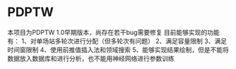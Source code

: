 # PDPTW
本项目为PDPTW 1.0早期版本，尚存在若干bug需要修复
目前能够实现的功能有：
1、对单场站多轮次进行分配（但多轮次有问题）
2、满足容量限制
3、满足时间窗限制
4、使用前推值插入法和领域搜索
5、能够实现结果绘制，但是不能将数据放入数据库和进行分析，也不能用神经网络进行参数训练
